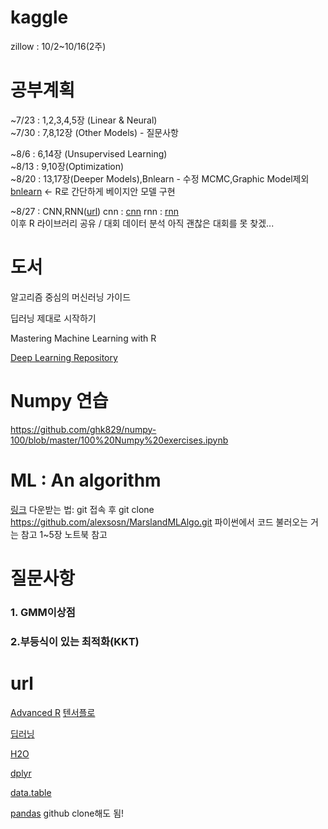 # kaggle
zillow : 10/2~10/16(2주)  

# 공부계획  
~7/23 : 1,2,3,4,5장 (Linear & Neural)  
~7/30 : 7,8,12장 (Other Models)  - 질문사항

~8/6 : 6,14장 (Unsupervised Learning)  
~8/13 : 9,10장(Optimization)  
~8/20 : 13,17장(Deeper Models),Bnlearn  - 수정 MCMC,Graphic Model제외 
[bnlearn](https://www.r-bloggers.com/bayesian-network-in-r-introduction/) <- R로 간단하게 베이지안 모델 구현

~8/27 : CNN,RNN([url](https://hunkim.github.io/ml/))
cnn : [cnn](https://github.com/smwade/CNN/blob/master/cnn_overview_tensorflow.ipynb)
rnn : [rnn](https://github.com/dennybritz/tf-rnn)  
이후 R 라이브러리 공유 / 대회 데이터 분석
아직 괜찮은 대회를 못 찾겠...

# 도서
알고리즘 중심의 머신러닝 가이드 

딥러닝 제대로 시작하기

Mastering Machine Learning with R

[Deep Learning Repository](https://github.com/ChristosChristofidis/awesome-deep-learning)
# Numpy 연습
https://github.com/ghk829/numpy-100/blob/master/100%20Numpy%20exercises.ipynb

# ML : An algorithm 
[링크](https://github.com/alexsosn/MarslandMLAlgo)
다운받는 법:
git 접속 후 
git clone https://github.com/alexsosn/MarslandMLAlgo.git
파이썬에서 코드 불러오는 거는 참고 1~5장 노트북 참고

# 질문사항 
### 1. GMM이상점 
### 2.부등식이 있는 최적화(KKT)

# url
[Advanced R](http://www.listendata.com/p/r-programming-tutorials.html)
[텐서플로](https://tensorflow.blog/2016/04/28/first-contact-with-tensorflow/)

[딥러닝](http://cs231n.stanford.edu/syllabus.html)

[H2O](https://github.com/h2oai/h2o-tutorials)

[dplyr](http://genomicsclass.github.io/book/pages/dplyr_tutorial.html)

[data.table](http://using.tistory.com/81)

[pandas](https://github.com/ghk829/100-pandas-puzzles/blob/master/100-pandas-puzzles.ipynb) github clone해도 됨!
